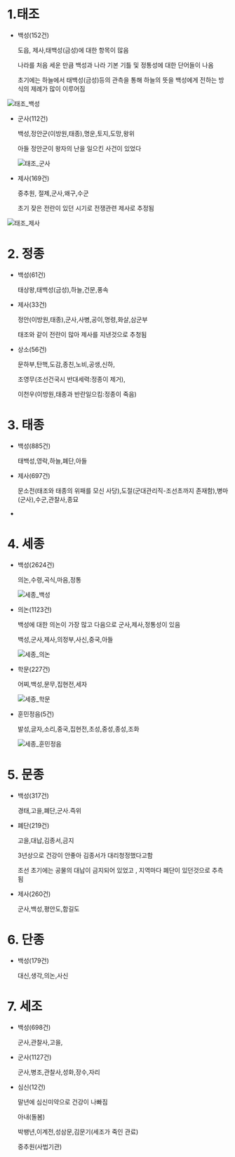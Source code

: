 # 1.태조

- 백성(152건)

  도읍, 제사,태백성(금성)에 대한 항목이 많음

  나라를 처음 세운 만큼 백성과 나라 기본 기틀 및 정통성에 대한 단어들이 나옴

  초기에는 하늘에서 태백성(금성)등의 관측을 통해 하늘의 뜻을 백성에게 전하는 방식의 제례가 많이 이루어짐

![태조_백성](https://user-images.githubusercontent.com/70261906/98579618-40436f00-2302-11eb-92c7-0bbcbbcb8c48.png)

- 군사(112건)

  백성,정안군(이방원,태종),명운,토지,도망,왕위

  아들 정안군이 왕자의 난을 일으킨 사건이 있었다
  
  ![태조_군사](https://user-images.githubusercontent.com/70261906/98579658-4c2f3100-2302-11eb-9dc2-e75dc7ef5fb8.png)

  

- 제사(169건)

  중추원, 절제,군사,왜구,수군

  초기 잦은 전란이 있던 시기로 전쟁관련 제사로 추정됨
  
![태조_제사](https://user-images.githubusercontent.com/70261906/98579651-49ccd700-2302-11eb-9e72-a3541f7a057f.png)


# 2. 정종

- 백성(61건)

  태상왕,태백성(금성),하늘,건문,풍속

- 제사(33건)

  정안(이방원,태종),군사,사병,공이,명령,화살,삼군부

  태조와 같이 전란이 많아 제사를 지낸것으로 추청됨

- 상소(56건)

  문하부,탄핵,도감,종친,노비,공생,신하,

  조영무(조선건국시 반대세력:정종이 제거),

  이천우(이방원,태종과 반란일으킴:정종이 죽음)

# 3. 태종

- 백성(885건)

  태백성,영락,하늘,폐단,아들

- 제사(697건)

  문소전(태조와 태종의 위패를 모신 사당),도절(군대관리직-조선초까지 존재함),병마(군사),수군,관찰사,종묘
  
- 

# 4. 세종

- 백성(2624건)

  의논,수령,곡식,마음,정통
  
  ![세종_백성](https://user-images.githubusercontent.com/70261906/98579972-acbe6e00-2302-11eb-8fe1-975b50e061fc.png)
  

- 의논(1123건)

  백성에 대한 의논이 가장 많고 다음으로 군사,제사,정통성이 있음

  백성,군사,제사,의정부,사신,중국,아들
  
  ![세종_의논](https://user-images.githubusercontent.com/70261906/98579978-ae883180-2302-11eb-8f86-8f44a127edff.png)

- 학문(227건)

  어찌,백성,문무,집현전,세자
  
  ![세종_학문](https://user-images.githubusercontent.com/70261906/98579982-afb95e80-2302-11eb-902f-26d5bbe258f9.png)
  

- 훈민정음(5건)

  발성,글자,소리,중국,집현전,초성,중성,종성,조화
  
  ![세종_훈민정음](https://user-images.githubusercontent.com/70261906/98579986-b0ea8b80-2302-11eb-8c26-21234b37fde3.png)




# 5. 문종

- 백성(317건)

  경태,고을,폐단,군사.즉위

- 폐단(219건)

  고을,대납,김종서,금지

  3년상으로 건강이 안좋아 김종서가 대리청정했다고함

  조선 초기에는 공물의 대납이 금지되어 있었고 , 지역마다 폐단이 있던것으로 추측됨

- 제사(260건)

  군사,백성,평안도,함길도

# 6. 단종

- 백성(179건)

  대신,생각,의논,사신

# 7. 세조

- 백성(698건)

  군사,관찰사,고을,

- 군사(1127건)

  군사,병조,관찰사,성화,장수,자리

- 심신(12건)

  말년에 심신미약으로 건강이 나빠짐

  아내(돌봄)

  박팽년,이계전,성삼문,김문기(세조가 죽인 관료)
  
  중추원(사법기관)
